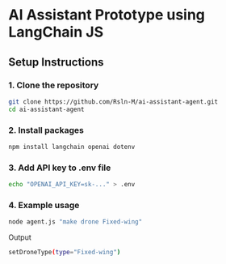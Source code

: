 # AI Assistant Prototype using LangChain JS


## Setup Instructions

### 1. Clone the repository

```bash
git clone https://github.com/Rsln-M/ai-assistant-agent.git
cd ai-assistant-agent
```

### 2. Install packages

```bash
npm install langchain openai dotenv
```

### 3. Add API key to .env file

```bash
echo "OPENAI_API_KEY=sk-..." > .env
```

### 4. Example usage 

```bash
node agent.js "make drone Fixed-wing"
```

Output
```bash
setDroneType(type="Fixed-wing")
```
